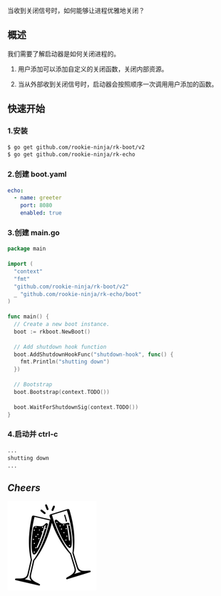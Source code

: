 当收到关闭信号时，如何能够让进程优雅地关闭？

## 概述
我们需要了解启动器是如何关闭进程的。

1. 用户添加可以添加自定义的关闭函数，关闭内部资源。

2. 当从外部收到关闭信号时，启动器会按照顺序一次调用用户添加的函数。

## 快速开始
### 1.安装

```bash
$ go get github.com/rookie-ninja/rk-boot/v2
$ go get github.com/rookie-ninja/rk-echo
```

### 2.创建 boot.yaml
```yaml
echo:
  - name: greeter
    port: 8080
    enabled: true
```

### 3.创建 main.go
```go
package main

import (
  "context"
  "fmt"
  "github.com/rookie-ninja/rk-boot/v2"
  _ "github.com/rookie-ninja/rk-echo/boot"
)

func main() {
  // Create a new boot instance.
  boot := rkboot.NewBoot()

  // Add shutdown hook function
  boot.AddShutdownHookFunc("shutdown-hook", func() {
    fmt.Println("shutting down")
  })

  // Bootstrap
  boot.Bootstrap(context.TODO())

  boot.WaitForShutdownSig(context.TODO())
}
```

### 4.启动并 ctrl-c
```bash
...
shutting down
...
```

## _**Cheers**_
![](../../../img/user-guide/cheers.png)